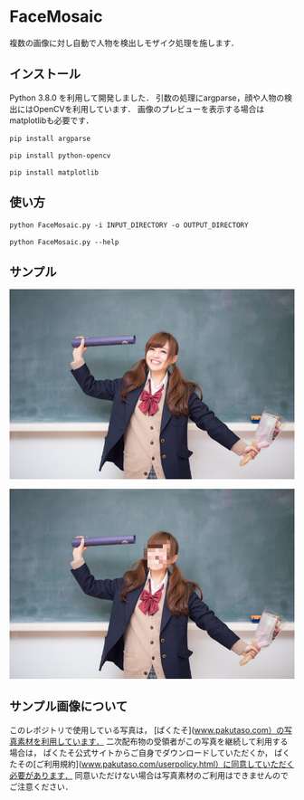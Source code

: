 # FaceMosaic

複数の画像に対し自動で人物を検出しモザイク処理を施します．

## インストール

Python 3.8.0 を利用して開発しました．
引数の処理にargparse，顔や人物の検出にはOpenCVを利用しています．
画像のプレビューを表示する場合はmatplotlibも必要です．

```
pip install argparse
```

```
pip install python-opencv
```

```
pip install matplotlib
```

## 使い方

```
python FaceMosaic.py -i INPUT_DIRECTORY -o OUTPUT_DIRECTORY
```

```
python FaceMosaic.py --help
```

## サンプル

![元画像](sample/woman.jpg)

![モザイク画像](output/mosaic_woman.jpg)

## サンプル画像について

このレポジトリで使用している写真は，
[ぱくたそ](www.pakutaso.com）の写真素材を利用しています．
二次配布物の受領者がこの写真を継続して利用する場合は，
ぱくたそ公式サイトからご自身でダウンロードしていただくか，
ぱくたその[ご利用規約](www.pakutaso.com/userpolicy.html）に同意していただく必要があります．
同意いただけない場合は写真素材のご利用はできませんのでご注意ください．
